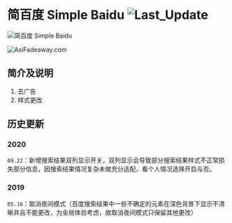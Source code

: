 # 简百度 Simple Baidu ![Last_Update](https://img.shields.io/badge/%E6%9C%80%E5%90%8E%E6%9B%B4%E6%96%B0-2020.12.03-blue)

![简百度 Simple Baidu](https://userstyles.org/style_screenshots/169907_after.png?r=1609251611)

![AsiFadeaway.com](https://www.asifadeaway.com/imgs/Logo.png)

## 简介及说明

1. 去广告
2. 样式更改

## 历史更新

### 2020

`09.22`：新增搜索结果双列显示开关，双列显示会导致部分搜索结果样式不正常损失部分信息，因搜索结果情况复杂未做充分适配，看个人情况选择开启与否。

### 2019

`05.16`：取消夜间模式（百度搜索结果中一些不确定的元素在深色背景下显示不清晰并且不能更改，为全局体验考虑，故取消夜间模式只保留其他更改）
